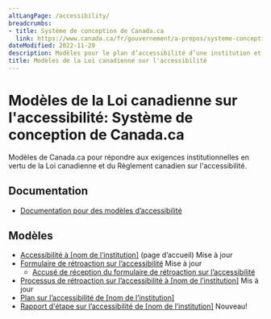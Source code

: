 ```yaml
---
altLangPage: /accessibility/
breadcrumbs:
- title: Système de conception de Canada.ca
  link: https://www.canada.ca/fr/gouvernement/a-propos/systeme-conception.html
dateModified: 2022-11-29
description: Modèles pour le plan d’accessibilité d’une institution et la section de rétroaction. 
title: Modèles de la Loi canadienne sur l'accessibilité
---
```

<h1 property="name" id="wb-cont" dir="ltr"><span class="stacked"><span>Modèles de la Loi canadienne sur l'accessibilité</span>: <span>Système de conception de Canada.ca</span></span></h1>
<p>Modèles de Canada.ca pour répondre aux exigences institutionnelles en vertu de la Loi canadienne et du Règlement canadien sur l'accessibilité.</p>

<h2>Documentation</h2>
<ul>
  <li class="mrgn-tp-lg"><a href="documentation.html">Documentation pour des modèles d’accessibilité</a></li>
 </ul>


<h2>Modèles</h2>
<ul>
  <li class="mrgn-tp-lg"><a href="accessibilite.html">Accessibilité à [nom de l’institution]</a> (page d’accueil) <span class="label label-info">Mise à jour</span></li>
  <li><a href="formulaire-retroaction.html">Formulaire de rétroaction sur l’accessibilité</a> <span class="label label-info">Mise à jour</span>
    <ul>
      <li><a href="retroaction-soumission.html">Accusé de réception du formulaire de rétroaction sur l’accessibilité</a></li>
    </ul></li>
  <li><a href="processus-retroaction.html">Processus de rétroaction sur l’accessibilité à [nom de l’institution]</a> <span class="label label-info">Mis à jour</span></li>
  <li><a href="plan.html">Plan sur l’accessibilité de [nom de l’institution]</a></li>
  <li><a href="rapport-etape.html">Rapport d'étape sur l’accessibilité de [nom de l’institution]</a> <span class="label label-info">Nouveau!</span></li>
</ul>

